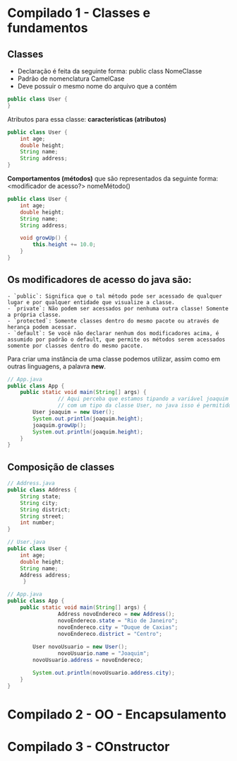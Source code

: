 # Compilado 1 - Classes e fundamentos

## Classes

- Declaração é feita da seguinte forma: public class NomeClasse
- Padrão de nomenclatura CamelCase
- Deve possuir o mesmo nome do arquivo que a contém

```java
public class User {
}
```

Atributos para essa classe: **características (atributos)**

```java
public class User {
	int age;
	double height;
	String name;
	String address;
}
```

**Comportamentos (métodos)** que são representados da seguinte forma:
 <modificador de acesso?> <tipo do retorno> nomeMétodo()


```java
public class User {
	int age;
	double height;
	String name;
	String address;

	void growUp() {
		this.height += 10.0;
	}
}
```

## Os modificadores de acesso do java são:
    - `public`: Significa que o tal método pode ser acessado de qualquer lugar e por qualquer entidade que visualize a classe.
    - `private`: Não podem ser acessados por nenhuma outra classe! Somente a própria classe.
    - `protected`: Somente classes dentro do mesmo pacote ou através de herança podem acessar.
    - `default`: Se você não declarar nenhum dos modificadores acima, é assumido por padrão o default, que permite os métodos serem acessados somente por classes dentro do mesmo pacote.



Para criar uma instância de uma classe podemos utilizar, assim como em outras linguagens, a palavra **new**.

```java
// App.java
public class App {
    public static void main(String[] args) {
				// Aqui perceba que estamos tipando a variável joaquim
				// com um tipo da classe User, no java isso é permitido.
        User joaquim = new User();
        System.out.println(joaquim.height);
        joaquim.growUp();
        System.out.println(joaquim.height);
    }
}
```


## Composição de classes

```java
// Address.java
public class Address {
	String state;
	String city;
	String district;
	String street;
	int number;
}
```

```java
// User.java
public class User {
	int age;
	double height;
	String name;
	Address address;
     }
```

```java
// App.java
public class App {
    public static void main(String[] args) {
				Address novoEndereco = new Address();
				novoEndereco.state = "Rio de Janeiro";
				novoEndereco.city = "Duque de Caxias";
				novoEndereco.district = "Centro";
			
        User novoUsuario = new User();
				novoUsuario.name = "Joaquim";
        novoUsuario.address = novoEndereco;

        System.out.println(novoUsuario.address.city);
    }
}

```
# Compilado 2 - OO - Encapsulamento

# Compilado 3 - COnstructor